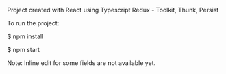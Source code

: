 Project created with React using Typescript
Redux - Toolkit, Thunk, Persist

To run the project:

$ npm install

$ npm start

Note: Inline edit for some fields are not available yet.
